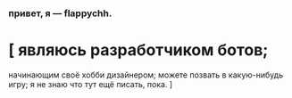 ### привет, я — flappychh.

# [ являюсь разработчиком ботов;
   начинающим своё хобби дизайнером;
   можете позвать в какую-нибудь игру;
   я не знаю что тут ещё писать, пока. ]
